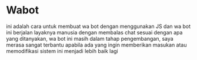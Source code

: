 # Wabot
ini adalah cara untuk membuat wa bot dengan menggunakan JS dan wa bot ini berjalan layaknya manusia dengan membalas chat sesuai dengan apa yang ditanyakan, wa bot ini masih dalam tahap pengembangan, saya merasa sangat terbantu apabila ada yang ingin memberikan masukan atau memodifikasi sistem ini menjadi lebih baik lagi
